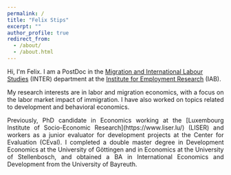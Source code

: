 ```yaml
---
permalink: /
title: "Felix Stips"
excerpt: ""
author_profile: true
redirect_from: 
  - /about/
  - /about.html
---
```

Hi, I'm Felix. I am a PostDoc in the [Migration and International Labour Studies]([https://iab.de/en/unit/?id=5](https://iab.de/en/unit/?id=5)) (INTER) department at the [Institute for Employment Research](https://iab.de/en/unit/?id=5) (IAB).

<p align="justify">
My research interests are in labor and migration economics, with a focus on the labor market impact of immigration. I have also worked on topics related to development and behavioral economics.
</p>

<p align="justify">
Previously,  PhD candidate in Economics working at the [Luxembourg Institute of Socio-Economic Research](https://www.liser.lu/) (LISER) and workers as a junior evaluator for development projects at the Center for Evaluation (CEval). I completed a double master degree in Development Economics at the University of Göttingen and in Economics at the University of Stellenbosch, and obtained a BA in International Economics and Development from the University of Bayreuth. 
</p>
